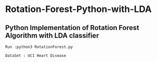 # Rotation-Forest-Python-with-LDA
## Python Implementation of Rotation Forest Algorithm with LDA classifier

`Run :python3 RotationForest.py`

`DataSet : UCI Heart Disease`
